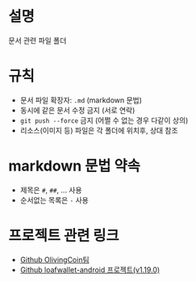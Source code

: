 # 설명
문서 관련 파일 폴더

# 규칙
- 문서 파일 확장자: `.md` (markdown 문법)
- 동시에 같은 문서 수정 금지 (서로 연락)
- `git push --force` 금지 (어쩔 수 없는 경우 다같이 상의)
- 리소스(이미지 등) 파일은 각 폴더에 위치후, 상대 참조

# markdown 문법 약속
- 제목은 `#`, `##`, ...  사용
- 순서없는 목록은 `-` 사용

# 프로젝트 관련 링크
- [Github OlivingCoin팀](https://github.com/olivingcoin)
- [Github loafwallet-android 프로젝트(v1.19.0)](https://github.com/pyeongtaekcoin-foundation/loafwallet-android/tree/v1.19.0)


